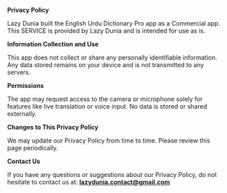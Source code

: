 **Privacy Policy**

Lazy Dunia built the English Urdu Dictionary Pro app as a Commercial app. This SERVICE is provided by Lazy Dunia and is intended for use as is.

**Information Collection and Use**

This app does not collect or share any personally identifiable information. Any data stored remains on your device and is not transmitted to any servers.

**Permissions**

The app may request access to the camera or microphone solely for features like live translation or voice input. No data is stored or shared externally.

**Changes to This Privacy Policy**

We may update our Privacy Policy from time to time. Please review this page periodically.

**Contact Us**

If you have any questions or suggestions about our Privacy Policy, do not hesitate to contact us at:
**lazydunia.contact@gmail.com**
